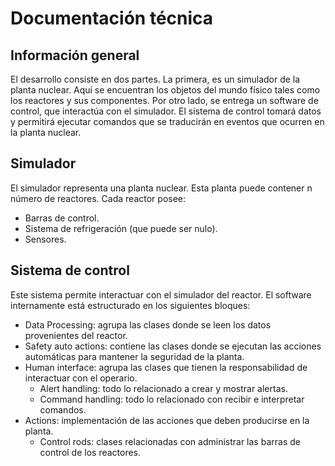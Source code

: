 # Documentación técnica

## Información general

El desarrollo consiste en dos partes. La primera, es un simulador de la planta nuclear. Aquí se encuentran los objetos del mundo físico tales como los reactores y sus componentes. Por otro lado, se entrega un software de control, que interactúa con el simulador. El sistema de control tomará datos y permitirá ejecutar comandos que se traducirán en eventos que ocurren en la planta nuclear.

## Simulador

El simulador representa una planta nuclear. Esta planta puede contener n número de reactores. Cada reactor posee:

- Barras de control.
- Sistema de refrigeración (que puede ser nulo).
- Sensores.

## Sistema de control

Este sistema permite interactuar con el simulador del reactor. El software internamente está estructurado en los siguientes bloques:

- Data Processing: agrupa las clases donde se leen los datos provenientes del reactor.
- Safety auto actions: contiene las clases donde se ejecutan las acciones automáticas para mantener la seguridad de la planta.
- Human interface: agrupa las clases que tienen la responsabilidad de interactuar con el operario.
  - Alert handling: todo lo relacionado a crear y mostrar alertas.
  - Command handling: todo lo relacionado con recibir e interpretar comandos.
- Actions: implementación de las acciones que deben producirse en la planta.
  - Control rods: clases relacionadas con administrar las barras de control de los reactores.
